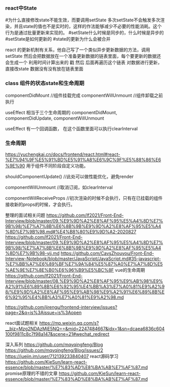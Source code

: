 ### react中State
#为什么直接修改state不能生效，而要调用setState
多次setState不会触发多次渲染，并且state的值也不是实时的，这样的作法能够减少不必要的性能消耗。这个行为是通过批量更新来实现的。
#setState什么时候是同步的，什么时候是异步的
#setState是如何更新的
#state的更新为什么会被合并

react 的更新机制有关系，他自己写了一个类似异步更新数据的方法，调用setState  然后会把数据放在一个准备更新数据的链表里面，每个要更新的数据还会生成一个 利用时间计算出来的 戳
然后 后面再遍历这个链表 对数据进行更新，直接改state 数据没有没有放在链表里面


### class 组件的状态state和生命周期

componentDidMount //组件挂载完成
componentWillUnmount //组件卸载之前执行

useEffect 相当于三个生命周期的 componentDidMount, componentDidUpdate, componentWillUnmount

useEffect 有一个回调函数， 在这个函数里面可以执行clearInterval

### 生命周期
https://yuchengkai.cn/docs/frontend/react.html#react-%E7%94%9F%E5%91%BD%E5%91%A8%E6%9C%9F%E5%88%86%E6%9E%90
用于组件不同阶段自定义功能。

shouldComponentUpdate() //此处可以做性能优化，避免render


componentWillUnmount //取消订阅，如clearInterval

componentWillReceiveProps //初次渲染的时候不会执行，只有在已挂载的组件接收新的props的时候，才会执行。




















整理的面试相关问题
https://github.com/lf2021/Front-End-Interview/blob/master/09.%E9%9D%A2%E8%AF%95%E5%A4%8D%E7%9B%98/%E7%A7%8B%E6%8B%9B%E9%9D%A2%E8%AF%95%E5%A4%8D%E7%9B%98.md#%E4%B8%80%E9%9D%A2-2020827
https://github.com/lf2021/Front-End-Interview/blob/master/09.%E9%9D%A2%E8%AF%95%E5%A4%8D%E7%9B%98/%E7%A7%8B%E6%8B%9B%E9%9D%A2%E8%AF%95%E5%A4%8D%E7%9B%98-yjj.md
https://github.com/CavsZhouyou/Front-End-Interview-Notebook/blob/master/JavaScript/JavaScript.md#35-javascript-%E7%BB%A7%E6%89%BF%E7%9A%84%E5%87%A0%E7%A7%8D%E5%AE%9E%E7%8E%B0%E6%96%B9%E5%BC%8F vue的生命周期
https://github.com/lf2021/Front-End-Interview/blob/master/08.%E9%9D%A2%E8%AF%95%E9%AB%98%E9%A2%91%E6%89%8B%E6%92%95%E4%BB%A3%E7%A0%81%E9%A2%98/%E9%9D%A2%E8%AF%95%E9%AB%98%E9%A2%91%E6%89%8B%E6%92%95%E4%BB%A3%E7%A0%81%E9%A2%98.md

https://github.com/jirengu/frontend-interview/issues?page=2&q=is%3Aissue+is%3Aopen

react面试题相关
https://mp.weixin.qq.com/s?__biz=Mzg2NDAzMjE5NQ==&mid=2247484667&idx=1&sn=dcaea6836c604100f9811c8c7f98a147&scene=21#wechat_redirect

深入系列
https://github.com/mqyqingfeng/Blog
https://github.com/mqyqingfeng/Blog/issues/2
https://juejin.im/user/712139233840407
react源码学习
https://github.com/KieSun/learn-react-essence/blob/master/%E7%83%AD%E8%BA%AB%E7%AF%87.md
promise原理的不错的文章
https://github.com/KieSun/learn-react-essence/blob/master/%E7%83%AD%E8%BA%AB%E7%AF%87.md

